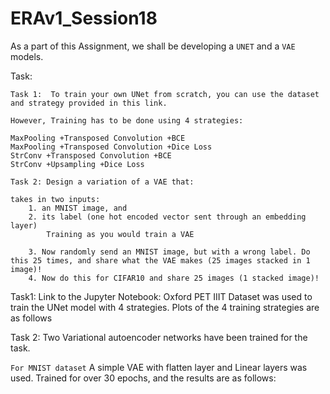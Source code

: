 # ERAv1_Session18


As a part of this Assignment, we shall be developing a ```UNET``` and a ```VAE``` models.

Task:
```
Task 1:  To train your own UNet from scratch, you can use the dataset and strategy provided in this link. 

However, Training has to be done using 4 strategies:

MaxPooling +Transposed Convolution +BCE
MaxPooling +Transposed Convolution +Dice Loss
StrConv +Transposed Convolution +BCE
StrConv +Upsampling +Dice Loss

Task 2: Design a variation of a VAE that:

takes in two inputs:
    1. an MNIST image, and
    2. its label (one hot encoded vector sent through an embedding layer)
        Training as you would train a VAE

    3. Now randomly send an MNIST image, but with a wrong label. Do this 25 times, and share what the VAE makes (25 images stacked in 1 image)!
    4. Now do this for CIFAR10 and share 25 images (1 stacked image)!
```


Task1:
Link to the Jupyter Notebook: 
Oxford PET IIIT Dataset was used to train the UNet model with 4 strategies.
Plots of the 4 training strategies are as follows




Task 2:
Two Variational autoencoder networks have been trained for the task.

```For MNIST dataset```
A simple VAE with flatten layer and Linear layers was used. Trained for over 30 epochs, and the results are as follows:
